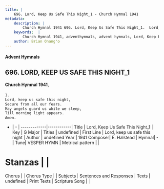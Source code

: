 ```yaml
---
title: |
    696. Lord, Keep Us Safe This Night_1 - Church Hymnal 1941
metadata:
    description: |
        Church Hymnal 1941 696. Lord, Keep Us Safe This Night_1.  Lord, keep us safe this night,  Secure from all our fears.  May angels guard us while we sleep,  Till morning light appears.  Amen. 
    keywords:  |
        Church Hymnal 1941, adventhymnals, advent hymnals, Lord, Keep Us Safe This Night_1, Lord, keep us safe this night. 
    author: Brian Onang'o
---
```


#### Advent Hymnals
## 696. LORD, KEEP US SAFE THIS NIGHT_1
####  Church Hymnal 1941,

```txt
1.
Lord, keep us safe this night, 
Secure from all our fears. 
May angels guard us while we sleep, 
Till morning light appears. 
Amen.

```

- |   -  |
-------------|------------|
Title | Lord, Keep Us Safe This Night_1 |
Key | G Major |
Titles | undefined |
First Line | Lord, keep us safe this night |
Author | undefined
Year | 1941
Composer| E. Halstead |
Hymnal|  - |
Tune| VESPER HYMN |
Metrical pattern | |
# Stanzas |  |
Chorus |  |
Chorus Type |  |
Subjects | Sentences and Responses |
Texts | undefined |
Print Texts | 
Scripture Song |  |
    
